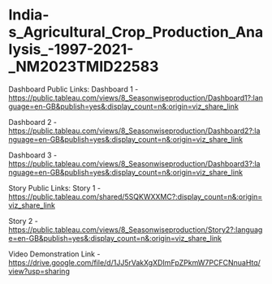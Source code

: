 # India-s_Agricultural_Crop_Production_Analysis_-1997-2021-_NM2023TMID22583


Dashboard Public Links:
  Dashboard 1 - https://public.tableau.com/views/8_Seasonwiseproduction/Dashboard1?:language=en-GB&publish=yes&:display_count=n&:origin=viz_share_link 

  Dashboard 2 - https://public.tableau.com/views/8_Seasonwiseproduction/Dashboard2?:language=en-GB&publish=yes&:display_count=n&:origin=viz_share_link

  Dashboard 3 - https://public.tableau.com/views/8_Seasonwiseproduction/Dashboard3?:language=en-GB&publish=yes&:display_count=n&:origin=viz_share_link

Story Public Links:
  Story 1 - https://public.tableau.com/shared/5SQKWXXMC?:display_count=n&:origin=viz_share_link

  Story 2 -  https://public.tableau.com/views/8_Seasonwiseproduction/Story2?:language=en-GB&publish=yes&:display_count=n&:origin=viz_share_link

Video Demonstration Link - https://drive.google.com/file/d/1JJ5rVakXgXDImFpZPkmW7PCFCNnuaHtq/view?usp=sharing
